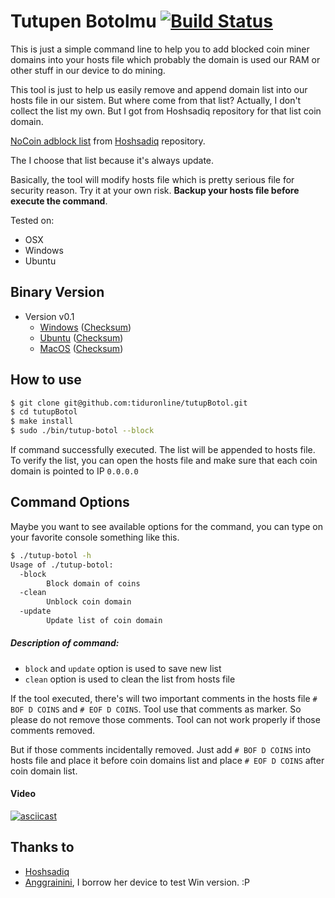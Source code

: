 # Tutupen Botolmu [![Build Status](https://travis-ci.org/tiduronline/tutupBotol.svg?branch=master)](https://travis-ci.org/tiduronline/tutupBotol)

This is just a simple command line to help you to add blocked coin miner domains into your hosts file which probably the domain is used our RAM or other stuff in our device to do mining. 

This tool is just to help us easily remove and append domain list into our hosts file in our sistem. But where come from that list? 
Actually, I don't collect the list my own. But I got from Hoshsadiq repository for that list coin domain. 

[NoCoin adblock list](https://raw.githubusercontent.com/hoshsadiq/adblock-nocoin-list/master/hosts.txt) from [Hoshsadiq](https://github.com/hoshsadiq) repository. 

The I choose that list because it's always update.

Basically, the tool will modify hosts file which is pretty serious file for security reason. Try it at your own risk. **Backup your hosts file before execute the command**.

Tested on:
- OSX
- Windows
- Ubuntu


## Binary Version

- Version v0.1
    - [Windows](/binary/tutup-botol.win.v0.1.tar) ([Checksum](/binary/tutup-botol.win.sha256))
    - [Ubuntu](/binary/tutup-botol.ubuntu.v0.1.tar) ([Checksum](/binary/tutup-botol.ubuntu.sha256))
    - [MacOS](/binary/tutup-botol.osx.v0.1.tar) ([Checksum](/binary/tutup-botol.osx.sha256))


## How to use

```bash
$ git clone git@github.com:tiduronline/tutupBotol.git 
$ cd tutupBotol
$ make install
$ sudo ./bin/tutup-botol --block
```
If command successfully executed. The list will be appended to hosts file. To verify the list, you can open the hosts file and make sure that each coin domain is pointed to IP `0.0.0.0`

## Command Options

Maybe you want to see available options for the command, you can type on your favorite console something like this.

```bash
$ ./tutup-botol -h
Usage of ./tutup-botol:
  -block
        Block domain of coins
  -clean
        Unblock coin domain
  -update
        Update list of coin domain

```

##### Description of command:
- `block` and `update` option is used to save new list
- `clean` option is used to clean the list from hosts file

If the tool executed, there's will two important comments in the hosts file 
`# BOF D COINS` and `# EOF D COINS`. Tool use that comments as marker. So please do not remove those comments. Tool can not work properly if those comments removed. 

But if those comments incidentally removed. Just add `# BOF D COINS` into hosts file and place it before coin domains list and place `# EOF D COINS` after coin domain list. 

#### Video
[![asciicast](https://asciinema.org/a/kiljuXTmOcAMamDzWsXjZgPd1.png)](https://asciinema.org/a/kiljuXTmOcAMamDzWsXjZgPd1)


## Thanks to 
- [Hoshsadiq](https://github.com/hoshsadiq)
- [Anggrainini](https://github.com/anggrainini), I borrow her device to test Win version. :P